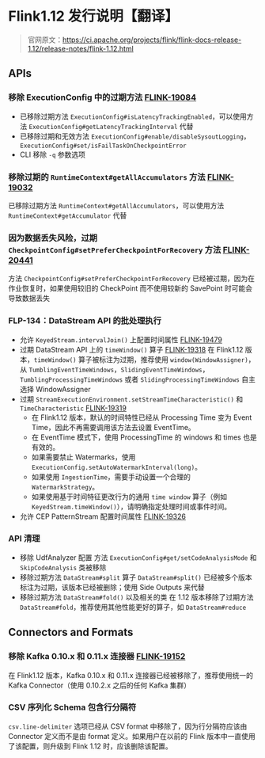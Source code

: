 # Flink1.12 发行说明【翻译】

> 官网原文：<https://ci.apache.org/projects/flink/flink-docs-release-1.12/release-notes/flink-1.12.html>

## APIs

### 移除 ExecutionConfig 中的过期方法 [FLINK-19084](https://issues.apache.org/jira/browse/FLINK-19084)

- 已移除过期方法 `ExecutionConfig#isLatencyTrackingEnabled`，可以使用方法 `ExecutionConfig#getLatencyTrackingInterval` 代替
- 已移除过期和无效方法 `ExecutionConfig#enable/disableSysoutLogging`，`ExecutionConfig#set/isFailTaskOnCheckpointError`
- CLI 移除 `-q` 参数选项

### 移除过期的 `RuntimeContext#getAllAccumulators` 方法 [FLINK-19032](https://issues.apache.org/jira/browse/FLINK-19032)

已移除过期方法 `RuntimeContext#getAllAccumulators`，可以使用方法 `RuntimeContext#getAccumulator` 代替

### 因为数据丢失风险，过期 `CheckpointConfig#setPreferCheckpointForRecovery` 方法 [FLINK-20441](https://issues.apache.org/jira/browse/FLINK-20441)

方法 `CheckpointConfig#setPreferCheckpointForRecovery` 已经被过期，因为在作业恢复时，如果使用较旧的 CheckPoint 而不使用较新的 SavePoint 时可能会导致数据丢失

### FLP-134：DataStream API 的批处理执行

- 允许 `KeyedStream.intervalJoin()` 上配置时间属性 [FLINK-19479](https://issues.apache.org/jira/browse/FLINK-19479)
- 过期 DataStream API 上的 `timeWindow()` 算子 [FLINK-19318](https://issues.apache.org/jira/browse/FLINK-19318)
  在 Flink1.12 版本，`timeWindow()` 算子被标注为过期，推荐使用 `window(WindowAssigner)`，从 `TumblingEventTimeWindows`，`SlidingEventTimeWindows`，`TumblingProcessingTimeWindows` 或者 `SlidingProcessingTimeWindows` 自主选择 WindowAssigner
- 过期 `StreamExecutionEnvironment.setStreamTimeCharacteristic()` 和 `TimeCharacteristic` [FLINK-19319](https://issues.apache.org/jira/browse/FLINK-19319)
  - 在 Flink1.12 版本，默认的时间特性已经从 Processing Time 变为 Event Time，因此不再需要调用该方法去设置 EventTime。
  - 在 EventTime 模式下，使用 ProcessingTime 的 windows 和 times 也是有效的。
  - 如果需要禁止 Watermarks，使用 `ExecutionConfig.setAutoWatermarkInterval(long)`。
  - 如果使用 `IngestionTime`，需要手动设置一个合理的 `WatermarkStrategy`。
  - 如果使用基于时间特征更改行为的通用 `time window` 算子（例如 `KeyedStream.timeWindow()`），请明确指定处理时间或事件时间。
- 允许 CEP PatternStream 配置时间属性 [FLINK-19326](https://issues.apache.org/jira/browse/FLINK-19326)

### API 清理

- 移除 UdfAnalyzer 配置
  方法 `ExecutionConfig#get/setCodeAnalysisMode` 和 `SkipCodeAnalysis` 类被移除
- 移除过期方法 `DataStream#split`
  算子 `DataStream#split()` 已经被多个版本标注为过期，该版本已经被删除；使用 Side Outputs 来代替
- 移除过期方法 `DataStream#fold()` 以及相关的类
  在 1.12 版本移除了过期方法 `DataStream#fold`，推荐使用其他性能更好的算子，如 `DataStream#reduce`

## Connectors and Formats

### 移除 Kafka 0.10.x 和 0.11.x 连接器 [FLINK-19152](https://issues.apache.org/jira/browse/FLINK-19152)

在 Flink1.12 版本，Kafka 0.10.x 和 0.11.x 连接器已经被移除了，推荐使用统一的 Kafka Connector（使用 0.10.2.x 之后的任何 Kafka 集群）

### CSV 序列化 Schema 包含行分隔符

`csv.line-delimiter` 选项已经从 CSV format 中移除了，因为行分隔符应该由 Connector 定义而不是由 format 定义。如果用户在以前的 Flink 版本中一直使用了该配置，则升级到 Flink 1.12 时，应该删除该配置。